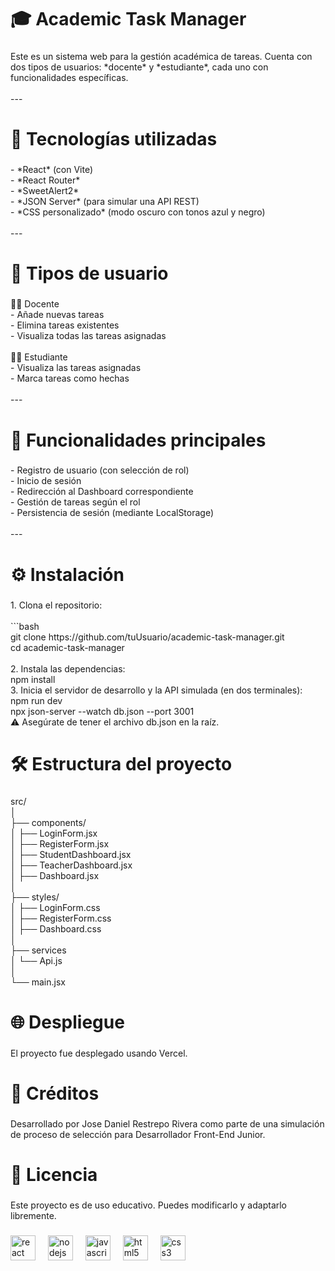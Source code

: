 <h1 align="left">🎓 Academic Task Manager</h1>

###

<p align="left">Este es un sistema web para la gestión académica de tareas. Cuenta con dos tipos de usuarios: *docente* y *estudiante*, cada uno con funcionalidades específicas.<br><br>---</p>

###

<h1 align="left">🚀 Tecnologías utilizadas</h1>

###

<p align="left">- *React* (con Vite)<br>- *React Router*<br>- *SweetAlert2*<br>- *JSON Server* (para simular una API REST)<br>- *CSS personalizado* (modo oscuro con tonos azul y negro)<br><br>---</p>

###

<h1 align="left">👥 Tipos de usuario</h1>

###

<p align="left">👨‍🏫 Docente<br>- Añade nuevas tareas<br>- Elimina tareas existentes<br>- Visualiza todas las tareas asignadas<br><br>🧑‍🎓 Estudiante<br>- Visualiza las tareas asignadas<br>- Marca tareas como hechas<br><br>---</p>

###

<h1 align="left">🧪 Funcionalidades principales</h1>

###

<p align="left">- Registro de usuario (con selección de rol)<br>- Inicio de sesión<br>- Redirección al Dashboard correspondiente<br>- Gestión de tareas según el rol<br>- Persistencia de sesión (mediante LocalStorage)<br><br>---</p>

###

<h1 align="left">⚙️ Instalación</h1>

###

<p align="left">1. Clona el repositorio:<br><br>```bash<br>git clone https://github.com/tuUsuario/academic-task-manager.git<br>cd academic-task-manager<br><br>2.	Instala las dependencias:<br>npm install<br>3.	Inicia el servidor de desarrollo y la API simulada (en dos terminales):<br>npm run dev<br>npx json-server --watch db.json --port 3001<br>⚠️ Asegúrate de tener el archivo db.json en la raíz.</p>

###

<h1 align="left">🛠 Estructura del proyecto</h1>

###

<p align="left">src/<br>│<br>├── components/<br>│   ├── LoginForm.jsx<br>│   ├── RegisterForm.jsx<br>│   ├── StudentDashboard.jsx<br>│   ├── TeacherDashboard.jsx<br>│   ├── Dashboard.jsx<br>│<br>├── styles/<br>│   ├── LoginForm.css<br>│   ├── RegisterForm.css<br>│   ├── Dashboard.css<br>│<br>├── services<br>│   └── Api.js<br>│<br>└── main.jsx</p>

###

<h1 align="left">🌐 Despliegue</h1>

###

<p align="left">El proyecto fue desplegado usando Vercel.</p>

###

<h1 align="left">🙌 Créditos</h1>

###

<p align="left">Desarrollado por Jose Daniel Restrepo Rivera como parte de una simulación de proceso de selección para Desarrollador Front-End Junior.</p>

###

<h1 align="left">📜 Licencia</h1>

###

<p align="left">Este proyecto es de uso educativo. Puedes modificarlo y adaptarlo libremente.</p>

###

<div align="left">
  <img src="https://cdn.jsdelivr.net/gh/devicons/devicon/icons/react/react-original.svg" height="40" alt="react logo"  />
  <img width="12" />
  <img src="https://cdn.jsdelivr.net/gh/devicons/devicon/icons/nodejs/nodejs-original.svg" height="40" alt="nodejs logo"  />
  <img width="12" />
  <img src="https://cdn.jsdelivr.net/gh/devicons/devicon/icons/javascript/javascript-original.svg" height="40" alt="javascript logo"  />
  <img width="12" />
  <img src="https://cdn.jsdelivr.net/gh/devicons/devicon/icons/html5/html5-original.svg" height="40" alt="html5 logo"  />
  <img width="12" />
  <img src="https://cdn.jsdelivr.net/gh/devicons/devicon/icons/css3/css3-original.svg" height="40" alt="css3 logo"  />
</div>

###
